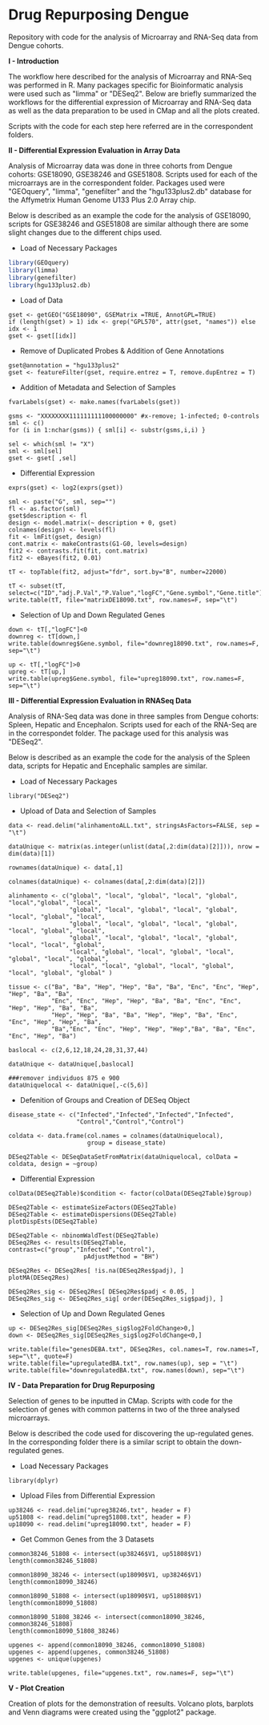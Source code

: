 # Drug Repurposing Dengue

Repository with code for the analysis of Microarray and RNA-Seq data from Dengue cohorts.

**I - Introduction**

The workflow here described for the analysis of Microarray and RNA-Seq was performed in R. Many packages specific for Bioinformatic 
analysis were used such as "limma" or "DESeq2". Below are briefly summarized the workflows for the differential expression of Microarray
and RNA-Seq data as well as the data preparation to be used in CMap and all the plots created. 

Scripts with the code for each step here referred are in the correspondent folders.

**II - Differential Expression Evaluation in Array Data**

Analysis of Microarray data was done in three cohorts from Dengue cohorts: GSE18090, GSE38246 and GSE51808. Scripts used for each of the microarrays are in the correspondent folder. Packages used were "GEOquery", "limma", "genefilter" and the "hgu133plus2.db" database for the Affymetrix Human Genome U133 Plus 2.0 Array chip.

Below is described as an example the code for the analysis of GSE18090, scripts for GSE38246 and GSE51808 are similar although there are some slight changes due to the different chips used.

- Load of Necessary Packages
```R
library(GEOquery)
library(limma)
library(genefilter)
library(hgu133plus2.db)
```

- Load of Data
```
gset <- getGEO("GSE18090", GSEMatrix =TRUE, AnnotGPL=TRUE)
if (length(gset) > 1) idx <- grep("GPL570", attr(gset, "names")) else idx <- 1
gset <- gset[[idx]]
```

- Remove of Duplicated Probes & Addition of Gene Annotations
```
gset@annotation = "hgu133plus2"
gset <- featureFilter(gset, require.entrez = T, remove.dupEntrez = T)
```

- Addition of Metadata and Selection of Samples
```
fvarLabels(gset) <- make.names(fvarLabels(gset))

gsms <- "XXXXXXXX111111111100000000" #x-remove; 1-infected; 0-controls
sml <- c()
for (i in 1:nchar(gsms)) { sml[i] <- substr(gsms,i,i) }

sel <- which(sml != "X")
sml <- sml[sel]
gset <- gset[ ,sel]
```

- Differential Expression
```
exprs(gset) <- log2(exprs(gset))

sml <- paste("G", sml, sep="")
fl <- as.factor(sml)
gset$description <- fl
design <- model.matrix(~ description + 0, gset)
colnames(design) <- levels(fl)
fit <- lmFit(gset, design)
cont.matrix <- makeContrasts(G1-G0, levels=design)
fit2 <- contrasts.fit(fit, cont.matrix)
fit2 <- eBayes(fit2, 0.01)

tT <- topTable(fit2, adjust="fdr", sort.by="B", number=22000)

tT <- subset(tT, select=c("ID","adj.P.Val","P.Value","logFC","Gene.symbol","Gene.title"))
write.table(tT, file="matrixDE18090.txt", row.names=F, sep="\t")
```

- Selection of Up and Down Regulated Genes
```
down <- tT[,"logFC"]<0
downreg <- tT[down,]
write.table(downreg$Gene.symbol, file="downreg18090.txt", row.names=F, sep="\t")

up <- tT[,"logFC"]>0
upreg <- tT[up,]
write.table(upreg$Gene.symbol, file="upreg18090.txt", row.names=F, sep="\t")
```
**III - Differential Expression Evaluation in RNASeq Data**

Analysis of RNA-Seq data was done in three samples from Dengue cohorts: Spleen, Hepatic and Encephalon. Scripts used for each of the RNA-Seq are in the correspondet folder. The package used for this analysis was "DESeq2".

Below is described as an example the code for the analysis of the Spleen data, scripts for Hepatic and Encephalic samples are similar.

- Load of Necessary Packages
```
library("DESeq2")
```

- Upload of Data and Selection of Samples
```
data <- read.delim("alinhamentoALL.txt", stringsAsFactors=FALSE, sep = "\t")

dataUnique <- matrix(as.integer(unlist(data[,2:dim(data)[2]])), nrow = dim(data)[1])

rownames(dataUnique) <- data[,1]

colnames(dataUnique) <- colnames(data[,2:dim(data)[2]])

alinhamento <- c("global", "local", "global", "local", "global", "local","global", "local",
                 "global", "local", "global", "local", "global", "local", "global", "local",
                 "global", "local", "global", "local", "global", "local", "global", "local",
                 "global", "local", "global", "local", "global", "local", "local", "global",
                 "local", "global", "local", "global", "local", "global", "local", "global",
                 "local", "local", "global", "local", "global", "local", "global", "global" )

tissue <- c("Ba", "Ba", "Hep", "Hep", "Ba", "Ba", "Enc", "Enc", "Hep", "Hep", "Ba", "Ba",
            "Enc", "Enc", "Hep", "Hep", "Ba", "Ba", "Enc", "Enc", "Hep", "Hep", "Ba", "Ba",
            "Hep", "Hep", "Ba", "Ba", "Hep", "Hep", "Ba", "Enc", "Enc", "Hep", "Hep", "Ba", 
            "Ba","Enc", "Enc", "Hep", "Hep", "Hep","Ba", "Ba", "Enc", "Enc", "Hep", "Ba")

baslocal <- c(2,6,12,18,24,28,31,37,44)

dataUnique <- dataUnique[,baslocal]

###remover individuos 875 e 900
dataUniquelocal <- dataUnique[,-c(5,6)]
```

- Defenition of Groups and Creation of DESeq Object
```
disease_state <- c("Infected","Infected","Infected","Infected",
                   "Control","Control","Control")

coldata <- data.frame(col.names = colnames(dataUniquelocal),
                      group = disease_state)

DESeq2Table <- DESeqDataSetFromMatrix(dataUniquelocal, colData = coldata, design = ~group)
```

- Differential Expression
``` 
colData(DESeq2Table)$condition <- factor(colData(DESeq2Table)$group)

DESeq2Table <- estimateSizeFactors(DESeq2Table)
DESeq2Table <- estimateDispersions(DESeq2Table)
plotDispEsts(DESeq2Table)

DESeq2Table <- nbinomWaldTest(DESeq2Table)
DESeq2Res <- results(DESeq2Table, contrast=c("group","Infected","Control"),
                     pAdjustMethod = "BH")

DESeq2Res <- DESeq2Res[ !is.na(DESeq2Res$padj), ]
plotMA(DESeq2Res)

DESeq2Res_sig <- DESeq2Res[ DESeq2Res$padj < 0.05, ]
DESeq2Res_sig <- DESeq2Res_sig[ order(DESeq2Res_sig$padj), ]
```

- Selection of Up and Down Regulated Genes
```
up <- DESeq2Res_sig[DESeq2Res_sig$log2FoldChange>0,]
down <- DESeq2Res_sig[DESeq2Res_sig$log2FoldChange<0,]

write.table(file="genesDEBA.txt", DESeq2Res, col.names=T, row.names=T, sep="\t", quote=F)
write.table(file="upregulatedBA.txt", row.names(up), sep = "\t")
write.table(file="downregulatedBA.txt", row.names(down), sep="\t")
```
**IV - Data Preparation for Drug Repurposing**

Selection of genes to be inputted in CMap. Scripts with code for the selection of genes with common patterns in two of the three analysed microarrays.

Below is described the code used for discovering the up-regulated genes. In the corresponding folder there is a similar script to obtain the down-regulated genes.

- Load Necessary Packages
```
library(dplyr)
```

- Upload Files from Differential Expression
```
up38246 <- read.delim("upreg38246.txt", header = F)
up51808 <- read.delim("upreg51808.txt", header = F)
up18090 <- read.delim("upreg18090.txt", header = F)
```

- Get Common Genes from the 3 Datasets
```
common38246_51808 <- intersect(up38246$V1, up51808$V1)
length(common38246_51808)

common18090_38246 <- intersect(up18090$V1, up38246$V1)
length(common18090_38246)

common18090_51808 <- intersect(up18090$V1, up51808$V1)
length(common18090_51808)

common18090_51808_38246 <- intersect(common18090_38246, common38246_51808)
length(common18090_51808_38246)

upgenes <- append(common18090_38246, common18090_51808)
upgenes <- append(upgenes, common38246_51808)
upgenes <- unique(upgenes)

write.table(upgenes, file="upgenes.txt", row.names=F, sep="\t")
```

**V - Plot Creation**

Creation of plots for the demonstration of reesults. Volcano plots, barplots and Venn diagrams were created using the "ggplot2" package.
